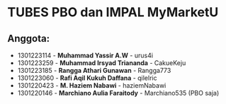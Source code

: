 # TUBES PBO dan IMPAL MyMarketU

## Anggota:
- 1301223114 - **Muhammad Yassir A.W** - urus4i
- 1301223259 - **Muhammad Irsyad Triananda** - CakueKeju
- 1301223185 - **Rangga Athari Gunawan** - Rangga773
- 1301223060 - **Rafi Aqil Kukuh Daffana** - qilelric
- 1301220423 - **M. Haziem Nabawi** - haziemNabawi
- 1301220146 - **Marchiano Aulia Faraitody** - Marchiano535 (PBO saja)
